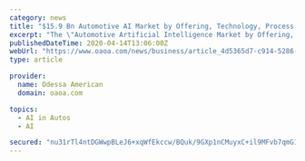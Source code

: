 ```yaml
---
category: news
title: "$15.9 Bn Automotive AI Market by Offering, Technology, Process, Drive and Region - Global Forecast to 2027 - ResearchAndMarkets.com"
excerpt: "The \"Automotive Artificial Intelligence Market by Offering, Technology, Process, Drive, and Region - Global Forecast to 2027\" report has been added to ResearchAndMarkets.com's offering."
publishedDateTime: 2020-04-14T13:06:00Z
webUrl: "https://www.oaoa.com/news/business/article_4d5365d7-c914-5286-a4ec-0eec6cd17410.html"
type: article

provider:
  name: Odessa American
  domain: oaoa.com

topics:
  - AI in Autos
  - AI

secured: "nu31rTl4ntDGWwpBLeJ6+xqWfEkccw/BQuk/9GXp1nCMuyxC+il9MFvb7qmG1oBmlCVe7ROTT3d4sidhiez+sDDQEFTt71oM+vupgxOKm2BO5ORLEw3rdiCs+QgpeL34lc2oIC3PaCFZrknz8ks1vr1NecL5BvdFR6zeDtnBZj/JToSrD5h2nbz02gZRzzYKIed8Ok/zwHdA7bz2/l+kzf4GOYlrcfzLIXAULIWItRUlB0v4Wrlby6vfw2WjQ+J/BP6duFpQSPOSHYwBZKDlwdy9zGntZ0yhGLwG0mC81fJKggbtcg9rhipSKenKCwdZ;UwOLIqh6hRD3KH4KaVVzEw=="
---
```


